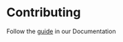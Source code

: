 # Contributing

Follow the [guide](https://eclipse.github.io/steady/contributor/) in our Documentation
